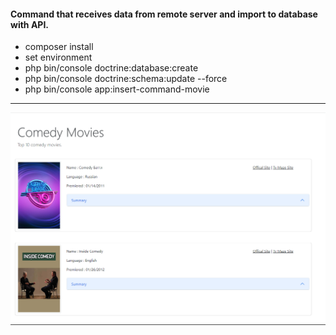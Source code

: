 #### Command that receives data from remote server and import to database with API.

* composer install
* set environment
* php bin/console doctrine:database:create
* php bin/console doctrine:schema:update --force
* php bin/console app:insert-command-movie

----------------------------------------------

![img.png](img.png)